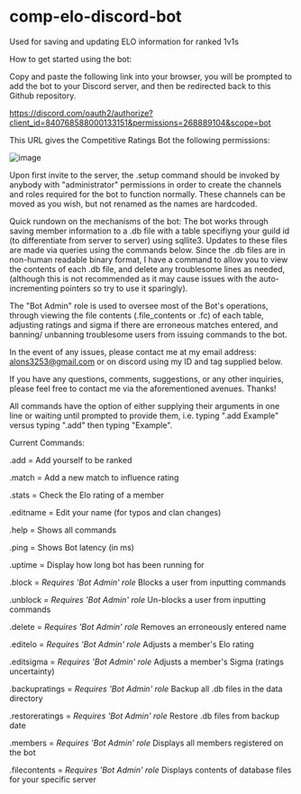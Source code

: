 # comp-elo-discord-bot
Used for saving and updating ELO information for ranked 1v1s

How to get started using the bot:

Copy and paste the following link into your browser, you will be prompted to add the bot to your Discord server, and
then be redirected back to this Github repository.

https://discord.com/oauth2/authorize?client_id=840768588000133151&permissions=268889104&scope=bot

This URL gives the Competitive Ratings Bot the following permissions:

![image](https://user-images.githubusercontent.com/58061340/120872200-978d8300-c563-11eb-966f-229ca1cc9038.png)

Upon first invite to the server, the .setup command should be invoked by anybody with "administrator" permissions
in order to create the channels and roles required for the bot to function normally. These channels can be moved as 
you wish, but not renamed as the names are hardcoded.


Quick rundown on the mechanisms of the bot:
The bot works through saving member information to a .db file with a table specifiyng your guild id 
(to differentiate from server to server) using sqllite3. Updates to these files are made via queries using the commands
below. Since the .db files are in non-human readable binary format, I have a command to allow you to view the contents 
of each .db file, and delete any troublesome lines as needed, (although this is not recommended as it may cause issues 
with the auto-incrementing pointers so try to use it sparingly).


The "Bot Admin" role is used to oversee most of the Bot's operations, through viewing the file contents 
(.file_contents or .fc) of each table, adjusting ratings and sigma if there are erroneous matches entered, and banning/
unbanning troublesome users from issuing commands to the bot.


In the event of any issues, please contact me at my email address: alons3253@gmail.com or on discord using my ID and
tag supplied below.

If you have any questions, comments, suggestions, or any other inquiries, please feel free to contact me via the aforementioned avenues. Thanks!

All commands have the option of either supplying their arguments in one line or waiting until prompted to provide them,
i.e. typing ".add <Clan>Example" versus typing ".add" then typing "<Clan>Example".

Current Commands:

.add = Add yourself to be ranked

.match = Add a new match to influence rating

.stats = Check the Elo rating of a member

.editname = Edit your name (for typos and clan changes)

.help = Shows all commands

.ping = Shows Bot latency (in ms)

.uptime = Display how long bot has been running for

.block = *Requires \'Bot Admin\' role* Blocks a user from inputting commands

.unblock = *Requires \'Bot Admin\' role* Un-blocks a user from inputting commands

.delete = *Requires \'Bot Admin\' role* Removes an erroneously entered name

.editelo = *Requires \'Bot Admin\' role* Adjusts a member's Elo rating

.editsigma = *Requires \'Bot Admin\' role* Adjusts a member's Sigma (ratings uncertainty)

.backupratings = *Requires \'Bot Admin\' role* Backup all .db files in the data directory

.restoreratings = *Requires \'Bot Admin\' role* Restore .db files from backup date

.members = *Requires \'Bot Admin\' role* Displays all members registered on the bot

.filecontents = *Requires \'Bot Admin\' role* Displays contents of database files for your specific server
